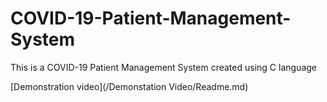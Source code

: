 # COVID-19-Patient-Management-System
This is a COVID-19 Patient Management System created using C language

[Demonstration video](/Demonstation Video/Readme.md)
